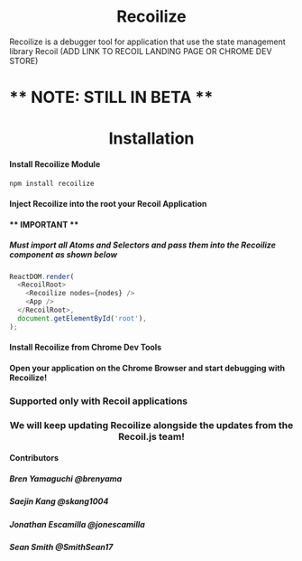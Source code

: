 <meta name='keywords' content='Recoil, Recoil.js, Recoil Dev Tool, Recoilize, Chrome Dev Tool, Recoil Chrome'>

<h1 align='center'>
Recoilize
</h1>

<p>
Recoilize is a debugger tool for application that use the state management library Recoil (ADD LINK TO RECOIL LANDING PAGE OR CHROME DEV STORE)
</p>

<h1>
** NOTE: STILL IN BETA **
</h1>

<h1 align='center'>
Installation
</h1>

#### Install Recoilize Module

```js
npm install recoilize
```

#### Inject Recoilize into the root your Recoil Application

#### ** IMPORTANT **

##### Must import all Atoms and Selectors and pass them into the Recoilize component as shown below

```js
ReactDOM.render(
  <RecoilRoot>
    <Recoilize nodes={nodes} />
    <App />
  </RecoilRoot>,
  document.getElementById('root'),
);
```

#### Install Recoilize from Chrome Dev Tools

#### Open your application on the Chrome Browser and start debugging with Recoilize!

### Supported only with Recoil applications

<h3 align='center'> 
We will keep updating Recoilize alongside the updates from the Recoil.js team!
</h3>

#### Contributors

##### Bren Yamaguchi @brenyama

##### Saejin Kang @skang1004

##### Jonathan Escamilla @jonescamilla

##### Sean Smith @SmithSean17
